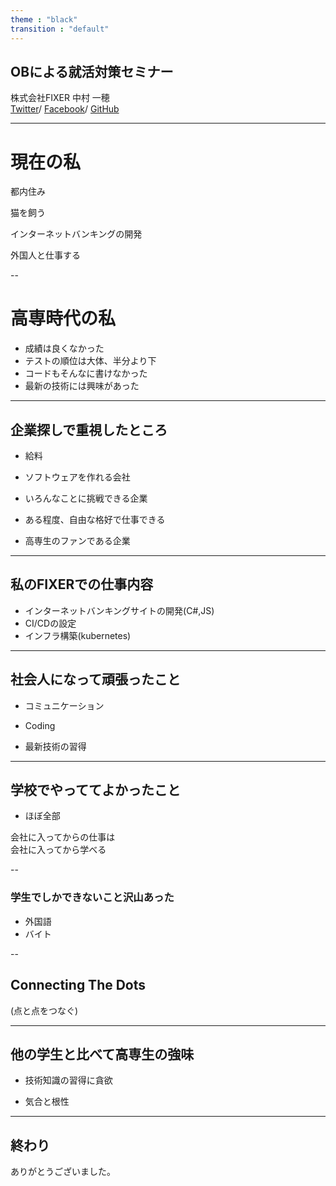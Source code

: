 ```yaml
---
theme : "black"
transition : "default"
---
```

## OBによる就活対策セミナー
株式会社FIXER 中村 一穂  
[Twitter](https://twitter.com/ItNkmrkzh)/
[Facebook](https://www.facebook.com/profile.php?id=100006560948655])/
[GitHub](https://github.com/nakamura-kazuho-fixer)

---

# 現在の私
<p class="fragment current-visible">都内住み</p>
<p class="fragment current-visible">猫を飼う</p>
<p class="fragment current-visible">インターネットバンキングの開発</p>
<p class="fragment current-visible">外国人と仕事する</p>

--

# 高専時代の私
- 成績は良くなかった
- テストの順位は大体、半分より下  
- コードもそんなに書けなかった
- 最新の技術には興味があった

---

## 企業探しで重視したところ
- <p class="fragment current-visible">給料</p>
- <p class="fragment current-visible">ソフトウェアを作れる会社</p>
- <p class="fragment current-visible">いろんなことに挑戦できる企業</p>
- <p class="fragment current-visible">ある程度、自由な格好で仕事できる</p>
- <p class="fragment current-visible">高専生のファンである企業</p>

---

## 私のFIXERでの仕事内容
- インターネットバンキングサイトの開発(C#,JS)
- CI/CDの設定
- インフラ構築(kubernetes)
---

## 社会人になって頑張ったこと
- <p class="fragment current-visible">コミュニケーション</p>
- <p class="fragment current-visible">Coding</p>
- <p class="fragment current-visible">最新技術の習得</p>

---

## 学校でやっててよかったこと
- ほぼ全部  
  
会社に入ってからの仕事は  
会社に入ってから学べる

--

### 学生でしかできないこと沢山あった
- 外国語
- バイト

--
## Connecting The Dots
(点と点をつなぐ)

---

## 他の学生と比べて高専生の強味
- <p class="fragment current-visible">技術知識の習得に貪欲</p>
- <p class="fragment current-visible">気合と根性</p>

---

## 終わり
ありがとうございました。